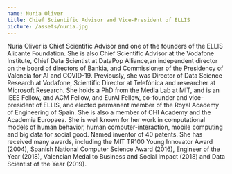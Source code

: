 ```yaml
---
name: Nuria Oliver
title: Chief Scientific Advisor and Vice-President of ELLIS
picture: /assets/nuria.jpg
---
```


Nuria Oliver is Chief Scientific Advisor and one of the founders of the ELLIS Alicante Foundation. She is also Chief Scientific Advisor at the Vodafone Institute, Chief Data Scientist at DataPop Alliance,an independent director on the board of directors of Bankia, and Commissioner of the Presidency of Valencia for AI and COVID-19. Previously, she was Director of Data Science Research at Vodafone, Scientific Director at Telefónica and researcher at Microsoft Research. She holds a PhD from the Media Lab at MIT, and is an IEEE Fellow, and ACM Fellow, and EurAI Fellow, co-founder and vice-president of ELLIS, and elected permanent member of the Royal Academy of Engineering of Spain. She is also a member of CHI Academy and the Academia Europaea. She is well known for her work in computational models of human behavior, human computer-interaction, mobile computing and big data for social good. Named inventor of 40 patents. She has received many awards, including the MIT TR100 Young Innovator Award (2004), Spanish National Computer Science Award (2016), Engineer of the Year (2018), Valencian Medal to Business and Social Impact (2018) and Data Scientist of the Year (2019).